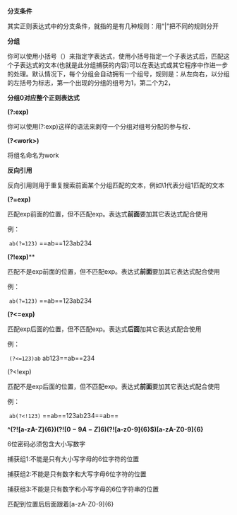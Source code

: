 **分支条件**

其实正则表达式中的分支条件，就指的是有几种规则：用“|”把不同的规则分开

**分组**

你可以使用小括号（）来指定字表达式，使用小括号指定一个子表达式后，匹配这个子表达式的文本(也就是此分组捕获的内容)可以在表达式或其它程序中作进一步的处理。默认情况下，每个分组会自动拥有一个组号，规则是：从左向右，以分组的左括号为标志，第一个出现的分组的组号为1，第二个为2，

**分组0对应整个正则表达式**

**(?:exp)**

你可以使用(?:exp)这样的语法来剥夺一个分组对组号分配的参与权．

**(?\<work\>)**

将组名命名为work

**反向引用**

反向引用则用于重复搜索前面某个分组匹配的文本，例如\1代表分组1匹配的文本

**(?=exp)**

匹配exp前面的位置，但不匹配exp。表达式**前面**要加其它表达式配合使用

例：

​	`ab(?=123)`     ==ab==123ab234

**(?!exp)****

匹配不是exp前面的位置，但不匹配exp。表达式**前面**要加其它表达式配合使用

例：

​	`ab(?=123)`     ==ab==123ab234

**(?<=exp)**

匹配exp后面的位置，但不匹配exp。表达式**后面**加其它表达式配合使用

例：

​	`(?<=123)ab`     ab123==ab==234

(?<!exp)

匹配不是exp后面的位置，但不匹配exp。表达式**前面**要加其它表达式配合使用

例：

​	`ab(?<!123)`     ==ab==123ab234==ab==



**^(?![a-zA-Z]{6}$)(?![0-9A-Z]{6}$)(?![a-z0-9]{6}$)[a-zA-Z0-9]{6}**

6位密码必须包含大小写数字

捕获组1:不能是只有大小写字母的6位字符的位置

捕获组2:不能是只有数字和大写字母6位字符的位置

捕获组3:不能是只有数字和小写字母的6位字符串的位置

匹配到位置后后面跟着[a-zA-Z0-9]{6}